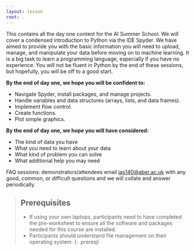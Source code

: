 ```yaml
---
layout: lesson
root: .
---
```


This contains all the day one content for the AI Summer School. We will cover a condensed introduction to Python via the IDE Spyder. We have aimed to provide you with the basic information you will need to upload, manage, and manipulate your data before moving on to machine learning. It is a big task to learn a programming language, especially if you have no experience. You will not be fluent in Python by the end of these sessions, but hopefully, you will be off to a good start.

**By the end of day one, we hope you will be confident to:**

* Navigate Spyder, install packages, and manage projects.
* Handle variables and data structures (arrays, lists, and data frames).
* Implement flow control.
* Create functions.
* Plot simple graphics.

**By the end of day one, we hope you will have considered:**
* The kind of data you have
* What you need to learn about your data
* What kind of problem you can solve
* What additional help you may need

FAQ sessions: demonstrators/attendees email jas140@aber.ac.uk with any good, common, or difficult questions and we will collate and answer periodically.

> ## Prerequisites
>
> * If using your own laptops, participants need to have completed the pre-worksheet to ensure all the software and packages needed for this course are installed.
> * Participants should understand file management on their operating system.
{: .prereq}

